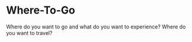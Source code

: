 # Where-To-Go
Where do you want to go and what do you want to experience? Where do you want to travel?
